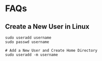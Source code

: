 # FAQs

## Create a New User in Linux

```shell
sudo useradd username
sudo passwd username

# Add a New User and Create Home Directory
sudo useradd -m username
```